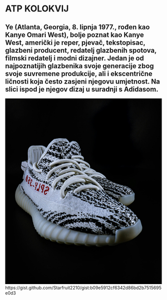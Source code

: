 # ATP KOLOKVIJ
## Ye (Atlanta, Georgia, 8. lipnja 1977., rođen kao Kanye Omari West), bolje poznat kao Kanye West, američki je reper, pjevač, tekstopisac, glazbeni producent, redatelj glazbenih spotova, filmski redatelj i modni dizajner. Jedan je od najpoznatijih glazbenika svoje generacije zbog svoje suvremene produkcije, ali i ekscentrične ličnosti koja često zasjeni njegovu umjetnost. Na slici ispod je njegov dizaj u suradnji s Adidasom.
<img src="slika kol.jpg">
https://gist.github.com/Starfruit2210/gist:b09e5912cf6342d86bd2b7515695e0d3
